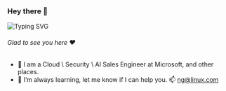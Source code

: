 ### Hey there 👋
![Typing SVG](https://readme-typing-svg.demolab.com?font=Fira+Code&pause=1000&color=2F81F7&width=435&lines=This+is+Nicholas+Grove.)
###### Glad to see you here :heart:
- 🏢 I am a Cloud \ Security \ AI Sales Engineer at Microsoft, and other places.
- 🌱 I’m always learning, let me know if I can help you. 📫 ng@linux.com
